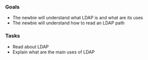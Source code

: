 
### Goals
- The newbie will understand what LDAP is and what are its uses
- The newbie will understand how to read an LDAP path

### Tasks
- Read about LDAP
- Explain what are the main uses of LDAP
